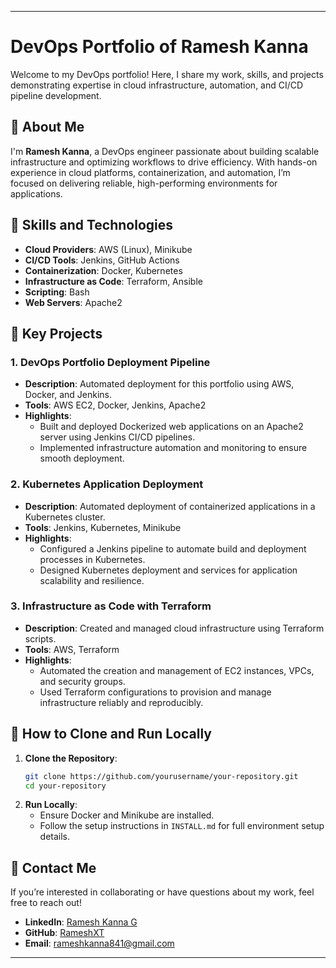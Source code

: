 
---

# DevOps Portfolio of Ramesh Kanna

Welcome to my DevOps portfolio! Here, I share my work, skills, and projects demonstrating expertise in cloud infrastructure, automation, and CI/CD pipeline development.

## 🔹 About Me

I'm **Ramesh Kanna**, a DevOps engineer passionate about building scalable infrastructure and optimizing workflows to drive efficiency. With hands-on experience in cloud platforms, containerization, and automation, I’m focused on delivering reliable, high-performing environments for applications.

## 🔹 Skills and Technologies

- **Cloud Providers**: AWS (Linux), Minikube
- **CI/CD Tools**: Jenkins, GitHub Actions
- **Containerization**: Docker, Kubernetes
- **Infrastructure as Code**: Terraform, Ansible
- **Scripting**: Bash
- **Web Servers**: Apache2

## 🔹 Key Projects

### 1. **DevOps Portfolio Deployment Pipeline**
   - **Description**: Automated deployment for this portfolio using AWS, Docker, and Jenkins.
   - **Tools**: AWS EC2, Docker, Jenkins, Apache2
   - **Highlights**: 
     - Built and deployed Dockerized web applications on an Apache2 server using Jenkins CI/CD pipelines.
     - Implemented infrastructure automation and monitoring to ensure smooth deployment.

### 2. **Kubernetes Application Deployment**
   - **Description**: Automated deployment of containerized applications in a Kubernetes cluster.
   - **Tools**: Jenkins, Kubernetes, Minikube
   - **Highlights**:
     - Configured a Jenkins pipeline to automate build and deployment processes in Kubernetes.
     - Designed Kubernetes deployment and services for application scalability and resilience.

### 3. **Infrastructure as Code with Terraform**
   - **Description**: Created and managed cloud infrastructure using Terraform scripts.
   - **Tools**: AWS, Terraform
   - **Highlights**:
     - Automated the creation and management of EC2 instances, VPCs, and security groups.
     - Used Terraform configurations to provision and manage infrastructure reliably and reproducibly.

## 🔹 How to Clone and Run Locally

1. **Clone the Repository**:
   ```bash
   git clone https://github.com/yourusername/your-repository.git
   cd your-repository
   ```
2. **Run Locally**:
   - Ensure Docker and Minikube are installed.
   - Follow the setup instructions in `INSTALL.md` for full environment setup details.

## 🔹 Contact Me

If you’re interested in collaborating or have questions about my work, feel free to reach out!

- **LinkedIn**: [Ramesh Kanna G](https://www.linkedin.com/in/ramesh-kanna-g-325042285/)
- **GitHub**: [RameshXT](https://github.com/RameshXT	)
- **Email**: rameshkanna841@gmail.com

---
